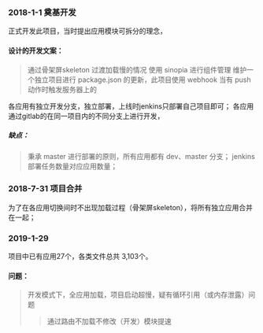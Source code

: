 ### 2018-1-1 奠基开发
正式开发此项目，当时提出应用模块可拆分的理念，
#### 设计的开发文案：
> 通过骨架屏skeleton 过渡加载慢的情况
> 使用 sinopia 进行组件管理
> 维护一个独立项目进行 package.json 的更新，此项目使用 webhook 当有 push 动作时触发服务器上的


各应用有独立开发分支，独立部署，上线时jenkins只部署自己项目即可；
各应用通过gitlab的在同一项目内的不同分支上进行开发，


##### 缺点：
> 秉承 master 进行部署的原则，所有应用都有 dev、master 分支；
> jenkins 部署任务数量对应应用数量；


### 2018-7-31 项目合并
为了在各应用切换间时不出现加载过程（骨架屏skeleton），将所有独立应用合并在一起；



### 2019-1-29 
项目中已有应用27个，各类文件总共 3,103个。

#### 问题：
> 开发模式下，全应用加载，项目启动超慢，疑有循环引用（或内存泄露）问题
>> 通过路由不加载不修改（开发）模块提速
> 



